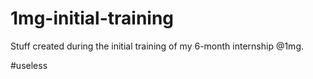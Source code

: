 # 1mg-initial-training
Stuff created during the initial training of my 6-month internship @1mg.

#useless